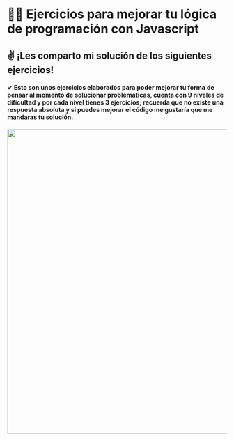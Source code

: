 # 🏋‍♂ Ejercicios para mejorar tu lógica de programación con Javascript

## ✌️ ¡Les comparto mi solución de los siguientes ejercicios!

#### ✔ Esto son unos ejercicios elaborados para poder mejorar tu forma de pensar al momento de solucionar problemáticas, cuenta con 9 niveles de dificultad y por cada nivel tienes 3 ejercicios; recuerda que no existe una respuesta absoluta y si puedes mejorar el código me gustaría que me mandaras tu solución.  

  
  <img src="https://res.cloudinary.com/juancms98/image/upload/v1630885661/juancms98_yzbssj.png" width="700" heigth="700">

